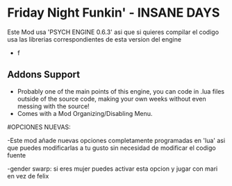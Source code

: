 # Friday Night Funkin' - INSANE DAYS
Este Mod usa 'PSYCH ENGINE 0.6.3' asi que si quieres compilar el codigo usa las librerias correspondientes de esta version del engine

* f
## Addons Support
* Probably one of the main points of this engine, you can code in .lua files outside of the source code, making your own weeks without even messing with the source!
* Comes with a Mod Organizing/Disabling Menu.

#OPCIONES NUEVAS:

-Este mod añade nuevas opciones completamente programadas en 'lua' asi que puedes modificarlas a tu gusto sin necesidad
de modificar el codigo fuente

-gender swarp: si eres mujer puedes activar esta opcion y jugar con mari en vez de felix
